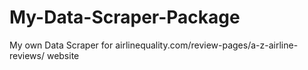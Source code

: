 # My-Data-Scraper-Package
My own Data Scraper for airlinequality.com/review-pages/a-z-airline-reviews/  website
